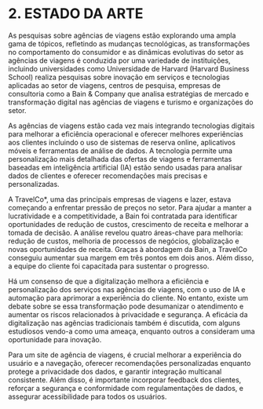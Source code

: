 # 2. ESTADO DA ARTE

As pesquisas sobre agências de viagens estão explorando uma ampla gama de tópicos, refletindo as mudanças tecnológicas, as transformações no comportamento do consumidor e as dinâmicas evolutivas do setor as agências de viagens é conduzida por uma variedade de instituições, incluindo universidades como Universidade de Harvard (Harvard Business School) realiza pesquisas sobre inovação em serviços e tecnologias aplicadas ao setor de viagens, centros de pesquisa, empresas de consultoria como a Bain & Company que analisa estratégias de mercado e transformação digital nas agências de viagens e turismo e organizações do setor. 

As agências de viagens estão cada vez mais integrando tecnologias digitais para melhorar a eficiência operacional e oferecer melhores experiências aos clientes incluindo o uso de sistemas de reserva online, aplicativos móveis e ferramentas de análise de dados.  A tecnologia permite uma personalização mais detalhada das ofertas de viagens e ferramentas baseadas em inteligência artificial (IA) estão sendo usadas para analisar dados de clientes e oferecer recomendações mais precisas e personalizadas. 

A TravelCo*, uma das principais empresas de viagens e lazer, estava começando a enfrentar pressão de preços no setor. Para ajudar a manter a lucratividade e a competitividade, a Bain foi contratada para identificar oportunidades de redução de custos, crescimento de receita e melhorar a tomada de decisão. A análise revelou quatro áreas-chave para melhoria: redução de custos, melhoria de processos de negócios, globalização e novas oportunidades de receita. Graças à abordagem da Bain, a TravelCo conseguiu aumentar sua margem em três pontos em dois anos. Além disso, a equipe do cliente foi capacitada para sustentar o progresso. 

Há um consenso de que a digitalização melhora a eficiência e personalização dos serviços nas agências de viagens, com o uso de IA e automação para aprimorar a experiência do cliente. No entanto, existe um debate sobre se essa transformação pode desumanizar o atendimento e aumentar os riscos relacionados à privacidade e segurança. A eficácia da digitalização nas agências tradicionais também é discutida, com alguns estudiosos vendo-a como uma ameaça, enquanto outros a consideram uma oportunidade para inovação.  

Para um site de agência de viagens, é crucial melhorar a experiência do usuário e a navegação, oferecer recomendações personalizadas enquanto protege a privacidade dos dados, e garantir integração multicanal consistente. Além disso, é importante incorporar feedback dos clientes, reforçar a segurança e conformidade com regulamentações de dados, e assegurar acessibilidade para todos os usuários. 
